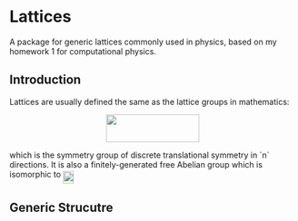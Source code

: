 # Lattices
A package for generic lattices commonly used in physics, based on my homework 1 for computational physics.

## Introduction
Lattices are usually defined the same as the lattice groups in mathematics:

<p align="center"><img src="/tex/b2255bc1b1bcbb2c68e88e06cceed82f.svg?invert_in_darkmode&sanitize=true" align=middle width=163.68238755pt height=49.315569599999996pt/></p>
which is the symmetry group of discrete translational symmetry in `n` directions. It is also a finitely-generated free Abelian group which is isomorphic to <img src="/tex/21ef41b2ac27655547b06a64a994d050.svg?invert_in_darkmode&sanitize=true" align=middle width=19.084964249999988pt height=22.648391699999998pt/>

## Generic Strucutre
